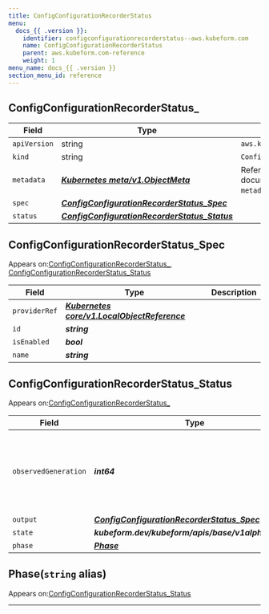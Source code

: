 ```yaml
---
title: ConfigConfigurationRecorderStatus 
menu:
  docs_{{ .version }}:
    identifier: configconfigurationrecorderstatus--aws.kubeform.com
    name: ConfigConfigurationRecorderStatus 
    parent: aws.kubeform.com-reference
    weight: 1
menu_name: docs_{{ .version }}
section_menu_id: reference
---
```


## ConfigConfigurationRecorderStatus_
| Field | Type | Description |
| ------ | ----- | ----------- |
| `apiVersion` | string | `aws.kubeform.com/v1alpha1` |
|    `kind` | string | `ConfigConfigurationRecorderStatus_` |
| `metadata` | ***[Kubernetes meta/v1.ObjectMeta](https://kubernetes.io/docs/reference/generated/kubernetes-api/v1.13/#objectmeta-v1-meta)***|Refer to the Kubernetes API documentation for the fields of the `metadata` field.|
| `spec` | ***[ConfigConfigurationRecorderStatus_Spec](#configconfigurationrecorderstatus_spec)***||
| `status` | ***[ConfigConfigurationRecorderStatus_Status](#configconfigurationrecorderstatus_status)***||
## ConfigConfigurationRecorderStatus_Spec

Appears on:[ConfigConfigurationRecorderStatus_](#configconfigurationrecorderstatus_), [ConfigConfigurationRecorderStatus_Status](#configconfigurationrecorderstatus_status)

| Field | Type | Description |
| ------ | ----- | ----------- |
| `providerRef` | ***[Kubernetes core/v1.LocalObjectReference](https://kubernetes.io/docs/reference/generated/kubernetes-api/v1.13/#localobjectreference-v1-core)***||
| `id` | ***string***||
| `isEnabled` | ***bool***||
| `name` | ***string***||
## ConfigConfigurationRecorderStatus_Status

Appears on:[ConfigConfigurationRecorderStatus_](#configconfigurationrecorderstatus_)

| Field | Type | Description |
| ------ | ----- | ----------- |
| `observedGeneration` | ***int64***| ***(Optional)*** Resource generation, which is updated on mutation by the API Server.|
| `output` | ***[ConfigConfigurationRecorderStatus_Spec](#configconfigurationrecorderstatus_spec)***| ***(Optional)*** |
| `state` | ***kubeform.dev/kubeform/apis/base/v1alpha1.State***| ***(Optional)*** |
| `phase` | ***[Phase](#phase)***| ***(Optional)*** |
## Phase(`string` alias)

Appears on:[ConfigConfigurationRecorderStatus_Status](#configconfigurationrecorderstatus_status)

---
